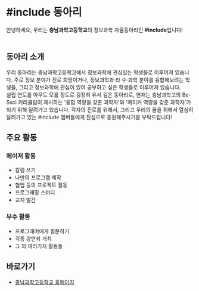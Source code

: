 # #include 동아리
안녕하세요, 우리는 **충남과학고등학교**의 정보과학 자율동아리인 **#include**입니다!<br>
<br>
## 동아리 소개
우리 동아리는 충남과학고등학교에서 정보과학에 관심있는 학생들로 이루어져 있습니다. 주로 정보 분야가 진로 희망이거나, 정보과학과 타 수·과학 분야를 융합해보려는 학생들, 그리고 정보과학에 관심이 있어 공부하고 싶은 학생들로 이루어져 있습니다.<br>
설립 연도를 아무도 모를 정도로 굉장히 유서 깊은 동아리로, 현재는 충남과학고의 Be-Ssci 커리큘럼이 제시하는 '융합 역량을 갖춘 과학자'와 '메이커 역량을 갖춘 과학자'가 되기 위해 달려가고 있습니다. 각자의 진로를 위해서, 그리고 우리의 꿈을 위해서 열심히 달려가고 있는 #include 멤버들에게 진심으로 응원해주시기를 부탁드립니다!

## 주요 활동
### 메이저 활동
* 칼럼 쓰기
* 나만의 프로그램 제작
* 협업 등의 프로젝트 활동
* 프로그래밍 스터디
* 교지 발간

### 부수 활동
* 프로그래머에게 질문하기
* 각종 강연회 개최
* 그 외 여러가지 활동들

## 바로가기
* [충남과학고등학교 홈페이지](http://cnsh.cnehs.kr)
